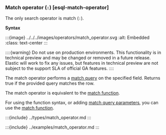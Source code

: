 ### Match operator (`:`) [esql-match-operator]

The only search operator is match (`:`).

**Syntax**

:::{image} ../../../images/operators/match_operator.svg
:alt: Embedded
:class: text-center
:::


::::{warning}
Do not use on production environments. This functionality is in technical preview and may be changed or removed in a future release. Elastic will work to fix any issues, but features in technical preview are not subject to the support SLA of official GA features.
::::


The match operator performs a [match query](/reference/query-languages/query-dsl/query-dsl-match-query.md) on the specified field. Returns true if the provided query matches the row.

The match operator is equivalent to the [match function](../../../functions-operators/search-functions.md#esql-match).

For using the function syntax, or adding [match query parameters](/reference/query-languages/query-dsl/query-dsl-match-query.md#match-field-params), you can use the [match function](../../../functions-operators/search-functions.md#esql-match).


:::{include} ../types/match_operator.md
:::

:::{include} ../examples/match_operator.md
:::
